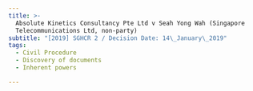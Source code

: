 ```yaml
---
title: >-
  Absolute Kinetics Consultancy Pte Ltd v Seah Yong Wah (Singapore
  Telecommunications Ltd, non-party)
subtitle: "[2019] SGHCR 2 / Decision Date: 14\_January\_2019"
tags:
  - Civil Procedure
  - Discovery of documents
  - Inherent powers

---
```

